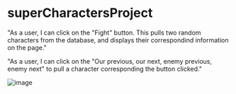 # superCharactersProject
"As a user, I can click on the "Fight" button. This pulls two random characters from the database, and displays their correspondind information on the page."

"As a user, I can click on the "Our previous, our next, enemy previous, enemy next" to pull a character corresponding the button clicked."


![image](https://user-images.githubusercontent.com/98357863/160304735-046ee119-8fd1-49ac-a56f-3f5103745e39.png)
